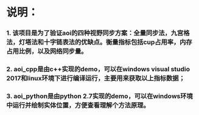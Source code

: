 # 说明：
### 1. 该项目是为了验证aoi的四种视野同步方案：全量同步法，九宫格法，灯塔法和十字链表法的优缺点。衡量指标包括cup占用率，内存占用比例，以及网络同步量。
### 2. aoi_cpp是由c++实现的demo，可以在windows visual studio 2017和linux环境下进行编译运行，主要用来获取以上指标数据；
### 3. aoi_python是由python 2.7实现的demo，可以在windows环境中运行并绘制实体位置，方便查看理解个方法原理。
